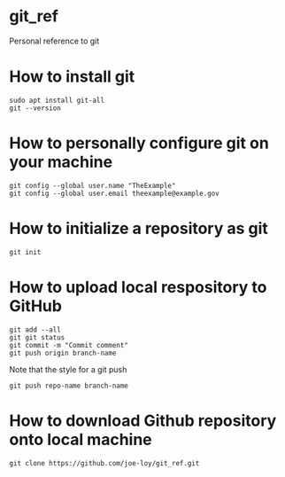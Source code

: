 # git_ref
Personal reference to git

# How to install git

```
sudo apt install git-all
git --version
```

# How to personally configure git on your machine

```
git config --global user.name "TheExample"
git config --global user.email theexample@example.gov
```

# How to initialize a repository as git
```
git init
```

# How to upload local respository to GitHub

```
git add --all
git git status
git commit -m "Commit comment"
git push origin branch-name
```

Note that the style for a git push
```
git push repo-name branch-name
```

# How to download Github repository onto local machine

```
git clone https://github.com/joe-loy/git_ref.git
```
